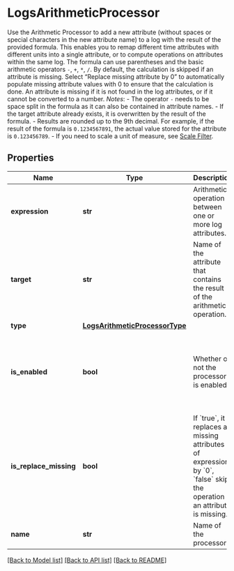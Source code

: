 # LogsArithmeticProcessor

Use the Arithmetic Processor to add a new attribute (without spaces or special characters in the new attribute name) to a log with the result of the provided formula. This enables you to remap different time attributes with different units into a single attribute, or to compute operations on attributes within the same log. The formula can use parentheses and the basic arithmetic operators `-`, `+`, `*`, `/`. By default, the calculation is skipped if an attribute is missing. Select “Replace missing attribute by 0” to automatically populate missing attribute values with 0 to ensure that the calculation is done. An attribute is missing if it is not found in the log attributes, or if it cannot be converted to a number. _Notes_: - The operator `-` needs to be space split in the formula as it can also be contained in attribute names. - If the target attribute already exists, it is overwritten by the result of the formula. - Results are rounded up to the 9th decimal. For example, if the result of the formula is `0.1234567891`, the actual value stored for the attribute is `0.123456789`. - If you need to scale a unit of measure, see [Scale Filter](https://docs.datadoghq.com/logs/log_configuration/parsing/?tab=filter#matcher-and-filter).

## Properties

| Name                   | Type                                                              | Description                                                                                                                                              | Notes                                                                |
| ---------------------- | ----------------------------------------------------------------- | -------------------------------------------------------------------------------------------------------------------------------------------------------- | -------------------------------------------------------------------- |
| **expression**         | **str**                                                           | Arithmetic operation between one or more log attributes.                                                                                                 |
| **target**             | **str**                                                           | Name of the attribute that contains the result of the arithmetic operation.                                                                              |
| **type**               | [**LogsArithmeticProcessorType**](LogsArithmeticProcessorType.md) |                                                                                                                                                          |
| **is_enabled**         | **bool**                                                          | Whether or not the processor is enabled.                                                                                                                 | [optional] if omitted the server will use the default value of False |
| **is_replace_missing** | **bool**                                                          | If &#x60;true&#x60;, it replaces all missing attributes of expression by &#x60;0&#x60;, &#x60;false&#x60; skip the operation if an attribute is missing. | [optional] if omitted the server will use the default value of False |
| **name**               | **str**                                                           | Name of the processor.                                                                                                                                   | [optional]                                                           |

[[Back to Model list]](README.md#documentation-for-models) [[Back to API list]](README.md#documentation-for-api-endpoints) [[Back to README]](README.md)
